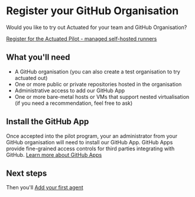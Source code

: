 # Register your GitHub Organisation

Would you like to try out Actuated for your team and GitHub Organisation?

[Register for the Actuated Pilot - managed self-hosted runners](https://forms.gle/8XmpTTWXbZwWkfqT6)

## What you'll need

* A GitHub organisation (you can also create a test organisation to try actuated out)
* One or more public or private repositories hosted in the organisation
* Administrative access to add our GitHub App
* One or more bare-metal hosts or VMs that support nested virtualisation (if you need a recommendation, feel free to ask)

## Install the GitHub App

Once accepted into the pilot program, your an administrator from your GitHub organisation will need to install our GitHub App. GitHub Apps provide fine-grained access controls for third parties integrating with GitHub. [Learn more about GitHub Apps](https://docs.github.com/en/developers/apps/getting-started-with-apps/about-apps)

## Next steps

Then you'll [Add your first agent](add-agent.md)
